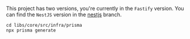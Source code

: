 This project has two versions, you're currently in the `Fastify` version.
You can find the `NestJS` version in the [nestjs](https://github.com/ymeskini/social-networking-kata/tree/nestjs) branch.

```shell
cd libs/core/src/infra/prisma
npx prisma generate
```
